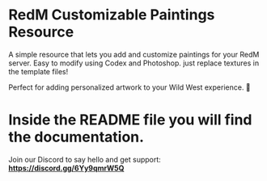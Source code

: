 # RedM Customizable Paintings Resource

A simple resource that lets you add and customize paintings for your RedM server. 
Easy to modify using Codex and Photoshop.
just replace textures in the template files! 

Perfect for adding personalized artwork to your Wild West experience. 🎨

# Inside the README file you will find the documentation.

Join our Discord to say hello and get support: **https://discord.gg/6Yy9qmrW5Q**

